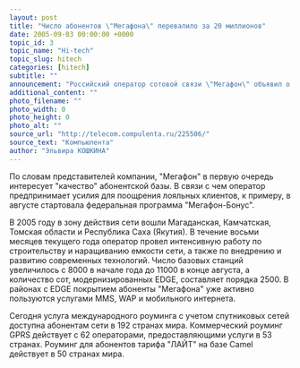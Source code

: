 ```yaml
---
layout: post
title: "Число абонентов \"Мегафона\" перевалило за 20 миллионов"
date: 2005-09-03 00:00:00 +0000
topic_id: 3
topic_name: "Hi-tech"
topic_slug: hitech
categories: [hitech]
subtitle: ""
announcement: "Российский оператор сотовой связи \"Мегафон\" объявил о том, что количество абонентов сети превысило 20 миллионов. С начала 2005 года абонентская база компании выросла с 13,648 миллиона пользователей до 20,125 миллиона человек. Таким образом, прирост составил 6,5 миллиона абонентов."
additional_content: ""
photo_filename: ""
photo_width: 0
photo_height: 0
photo_alt: ""
source_url: "http://telecom.compulenta.ru/225506/"
source_text: "Компьюлента"
author: "Эльвира КОШКИНА"
---
```

По словам представителей компании, "Мегафон" в первую очередь интересует "качество" абонентской базы. В связи с чем оператор предпринимает усилия для поощрения лояльных клиентов, к примеру, в августе стартовала федеральная программа "Мегафон-Бонус".

В 2005 году в зону действия сети вошли Магаданская, Камчатская, Томская области и Республика Саха (Якутия). В течение восьми месяцев текущего года оператор провел интенсивную работу по строительству и наращиванию емкости сети, а также по внедрению и развитию современных технологий. Число базовых станций увеличилось с 8000 в начале года до 11000 в конце августа, а количество сот, модернизированных EDGE, составляет порядка 2500. В районах с EDGE покрытием абоненты "Мегафона" уже активно пользуются услугами MMS, WAP и мобильного интернета.

Сегодня услуга международного роуминга с учетом спутниковых сетей доступна абонентам сети в 192 странах мира. Коммерческий роуминг GPRS действует с 62 операторами, предоставляющими услуги в 53 странах. Роуминг для абонентов тарифа "ЛАЙТ" на базе Camel действует в 50 странах мира.
